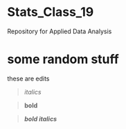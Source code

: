 # Stats_Class_19
Repository for Applied Data Analysis 

# some random stuff 
these are edits

>*italics*

>**bold**

>***bold italics***


